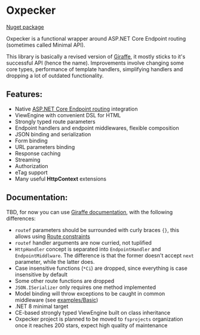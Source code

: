 # Oxpecker

[Nuget package](https://www.nuget.org/packages/Oxpecker)

Oxpecker is a functional wrapper around ASP.NET Core Endpoint routing (sometimes called Minimal API).

This library is basically a revised version of [Giraffe](https://github.com/giraffe-fsharp/Giraffe), it mostly sticks to it's successful API (hence the name). Improvements involve changing some core types, performance of template handlers, simplifying handlers and dropping a lot of outdated functionality.

## Features:

- Native [ASP.NET Core Endpoint routing](https://learn.microsoft.com/en-us/aspnet/core/fundamentals/routing) integration
- ViewEngine with convenient DSL for HTML
- Strongly typed route parameters
- Endpoint handlers and endpoint middlewares, flexible composition
- JSON binding and serialization
- Form binding
- URL parameters binding
- Response caching
- Streaming
- Authorization
- eTag support
- Many useful **HttpContext** extensions

## Documentation:

TBD, for now you can use [Giraffe documentation](https://giraffe.wiki/docs), with the following differences:

- `routef` parameters should be surrounded with curly braces `{}`, this allows using [Route constraints](https://learn.microsoft.com/en-us/aspnet/core/fundamentals/routing?view=aspnetcore-8.0#route-constraints)
- `routef` handler arguments are now curried, not tuplified
- `HttpHandler` concept is separated into `EndpointHandler` and `EndpointMiddlware`. The difference is that the former doesn't accept `next` parameter, while the latter does.
- Case insensitive functions (`*Ci`) are dropped, since everything is case insensitive by default
- Some other route functions are dropped
- `JSON.ISerializer` only requires one method implemented
- Model binding will throw exceptions to be caught in common middleware (see [examples/Basic](https://github.com/Lanayx/Oxpecker/tree/main/examples/Basic))
- .NET 8 minimal target
- CE-based strongly typed ViewEngine built on class inheritance
- Oxpecker project is planned to be moved to `fsprojects` organization once it reaches 200 stars, expect high quality of maintenance